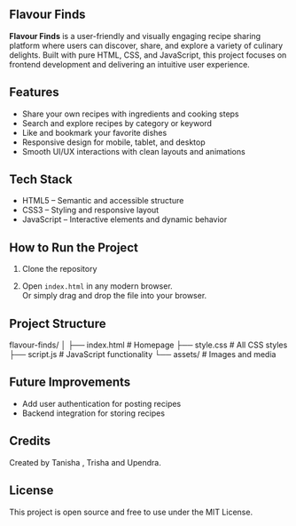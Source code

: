 ## Flavour Finds

**Flavour Finds** is a user-friendly and visually engaging recipe sharing platform where users can discover, share, and explore a variety of culinary delights. Built with pure HTML, CSS, and JavaScript, this project focuses on frontend development and delivering an intuitive user experience.

## Features

- Share your own recipes with ingredients and cooking steps
- Search and explore recipes by category or keyword
- Like and bookmark your favorite dishes
- Responsive design for mobile, tablet, and desktop
- Smooth UI/UX interactions with clean layouts and animations

## Tech Stack

- HTML5 – Semantic and accessible structure
- CSS3 – Styling and responsive layout
- JavaScript – Interactive elements and dynamic behavior

## How to Run the Project

1. Clone the repository  

2. Open `index.html` in any modern browser.  
   Or simply drag and drop the file into your browser.

## Project Structure

flavour-finds/
│
├── index.html        # Homepage
├── style.css         # All CSS styles
├── script.js         # JavaScript functionality
└── assets/           # Images and media

## Future Improvements

- Add user authentication for posting recipes
- Backend integration for storing recipes

## Credits

Created by Tanisha , Trisha and Upendra.

## License

This project is open source and free to use under the MIT License.
